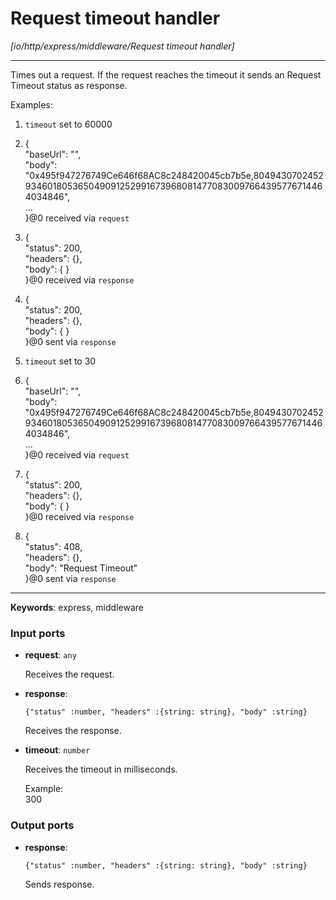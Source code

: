 # Request timeout handler

_[io/http/express/middleware/Request timeout handler]_

---

Times out a request. If the request reaches the timeout it sends an Request Timeout status as response.   
  
Examples:  
  
1. `timeout` set to 60000  
2. {  
  "baseUrl": "",  
  "body": "0x495f947276749Ce646f68AC8c248420045cb7b5e,80494307024529346018053650490912529916739680814770830097664395776714464034846",  
...  
}@0 received via `request`  
3. {  
  "status": 200,  
  "headers": {},  
  "body": { }  
}@0 received via `response`  
4. {  
  "status": 200,  
  "headers": {},  
  "body": { }  
}@0 sent via `response`  
  
  
1. `timeout` set to 30  
2. {  
  "baseUrl": "",  
  "body": "0x495f947276749Ce646f68AC8c248420045cb7b5e,80494307024529346018053650490912529916739680814770830097664395776714464034846",  
...  
}@0 received via `request`  
3. {  
  "status": 200,  
  "headers": {},  
  "body": { }  
}@0 received via `response`  
4. {  
  "status": 408,  
  "headers": {},  
  "body": "Request Timeout"  
}@0 sent via `response`  
  
  

---

__Keywords__: express, middleware

### Input ports

* __request__: ` any `


    Receives the request.  


* __response__: 
    ```
    {"status" :number, "headers" :{string: string}, "body" :string}
    ```


    Receives the response.  


* __timeout__: ` number `


    Receives the timeout in milliseconds.  
      
    Example:   
    300  

### Output ports

* __response__: 
    ```
    {"status" :number, "headers" :{string: string}, "body" :string}
    ```


    Sends response.  

